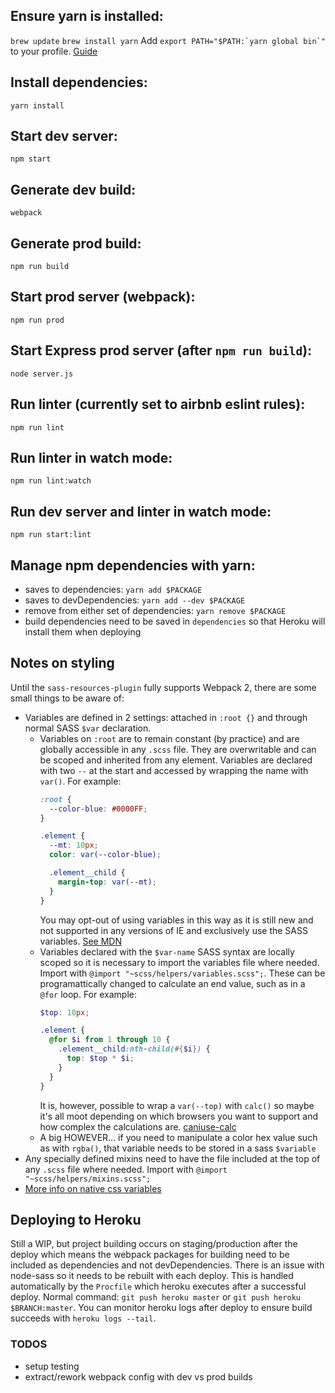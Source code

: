 ## Ensure yarn is installed:
`brew update`
`brew install yarn`
Add ``export PATH="$PATH:`yarn global bin`"`` to your profile. [Guide](https://yarnpkg.com/en/docs/install)


## Install dependencies:
`yarn install`


## Start dev server:
`npm start`


## Generate dev build:
`webpack`


## Generate prod build:
`npm run build`


## Start prod server (webpack):
`npm run prod`


## Start Express prod server (after `npm run build`):
`node server.js`


## Run linter (currently set to airbnb eslint rules):
`npm run lint`


## Run linter in watch mode:
`npm run lint:watch`


## Run dev server and linter in watch mode:
`npm run start:lint`


## Manage npm dependencies with yarn:
- saves to dependencies: `yarn add $PACKAGE`
- saves to devDependencies: `yarn add --dev $PACKAGE`
- remove from either set of dependencies: `yarn remove $PACKAGE`
- build dependencies need to be saved in `dependencies` so that Heroku will install them when deploying


## Notes on styling
Until the `sass-resources-plugin` fully supports Webpack 2, there are some small things to be aware of:
  - Variables are defined in 2 settings: attached in `:root {}` and through normal SASS `$var` declaration.
    - Variables on `:root` are to remain constant (by practice) and are globally accessible in any `.scss` file. They are overwritable and can be scoped and inherited from any element. Variables are declared with two `--` at the start and accessed by wrapping the name with `var()`. For example:
      ```css
      :root {
        --color-blue: #0000FF;
      }

      .element {
        --mt: 10px;
        color: var(--color-blue);

        .element__child {
          margin-top: var(--mt);
        }
      }
      ```
      You may opt-out of using variables in this way as it is still new and not supported in any versions of IE and exclusively use the SASS variables. [See MDN](https://developer.mozilla.org/en-US/docs/Web/CSS/Using_CSS_variables)
    - Variables declared with the `$var-name` SASS syntax are locally scoped so it is necessary to import the variables file where needed. Import with `@import "~scss/helpers/variables.scss";`. These can be programattically changed to calculate an end value, such as in a `@for` loop. For example:
      ```scss
      $top: 10px;

      .element {
        @for $i from 1 through 10 {
          .element__child:nth-child(#{$i}) {
            top: $top * $i;
          }
        }
      }
      ```
      It is, however, possible to wrap a `var(--top)` with `calc()` so maybe it's all moot depending on which browsers you want to support and how complex the calculations are. [caniuse-calc](http://caniuse.com/#search=calc)
    - A big HOWEVER... if you need to manipulate a color hex value such as with `rgba()`, that variable needs to be stored in a sass `$variable`
  - Any specially defined mixins need to have the file included at the top of any `.scss` file where needed. Import with `@import "~scss/helpers/mixins.scss";`
  - [More info on native css variables](https://blog.hospodarets.com/css_properties_in_depth)


## Deploying to Heroku
Still a WIP, but project building occurs on staging/production after the deploy which means the webpack packages for building need to be included as dependencies and not devDependencies. There is an issue with node-sass so it needs to be rebuilt with each deploy. This is handled automatically by the `Procfile` which heroku executes after a successful deploy. Normal command: `git push heroku master` or `git push heroku $BRANCH:master`. You can monitor heroku logs after deploy to ensure build succeeds with `heroku logs --tail`.


### TODOS
- setup testing
- extract/rework webpack config with dev vs prod builds
